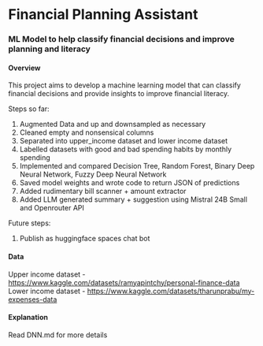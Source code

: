 # Financial Planning Assistant

### ML Model to help classify financial decisions and improve planning and literacy

#### Overview

This project aims to develop a machine learning model that can classify financial decisions and provide insights to improve financial literacy.

Steps so far:

1. Augmented Data and up and downsampled as necessary
2. Cleaned empty and nonsensical columns
3. Separated into upper_income dataset and lower income dataset
4. Labelled datasets with good and bad spending habits by monthly spending
5. Implemented and compared Decision Tree, Random Forest, Binary Deep Neural Network, Fuzzy Deep Neural Network
6. Saved model weights and wrote code to return JSON of predictions
7. Added rudimentary bill scanner + amount extractor
8. Added LLM generated summary + suggestion using Mistral 24B Small and Openrouter API

Future steps:

1. Publish as huggingface spaces chat bot

#### Data

Upper income dataset - https://www.kaggle.com/datasets/ramyapintchy/personal-finance-data
Lower income dataset - https://www.kaggle.com/datasets/tharunprabu/my-expenses-data

#### Explanation

Read DNN.md for more details
